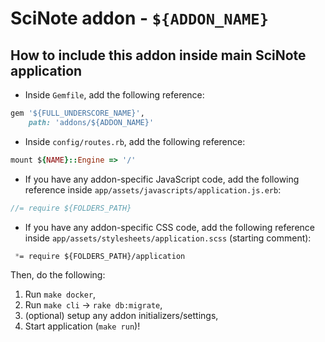 # SciNote addon - `${ADDON_NAME}`

## How to include this addon inside main SciNote application

* Inside `Gemfile`, add the following reference:

```ruby
gem '${FULL_UNDERSCORE_NAME}',
    path: 'addons/${ADDON_NAME}'
```

* Inside `config/routes.rb`, add the following reference:

```ruby
mount ${NAME}::Engine => '/'
```

* If you have any addon-specific JavaScript code, add the following reference inside `app/assets/javascripts/application.js.erb`:

```js
//= require ${FOLDERS_PATH}
```

* If you have any addon-specific CSS code, add the following reference inside `app/assets/stylesheets/application.scss` (starting comment):

```css
 *= require ${FOLDERS_PATH}/application
```

Then, do the following:

1. Run `make docker`,
2. Run `make cli` -> `rake db:migrate`,
3. (optional) setup any addon initializers/settings,
4. Start application (`make run`)!
